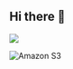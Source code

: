 ## Hi there 👋

<img src = "https://img.shields.io/badge/spring-%236DB33F.svg?style=for-the-badge&logo=spring&logoColor=white">

![Amazon S3](https://img.shields.io/badge/Amazon%20S3-FF9900?style=for-the-badge&logo=amazons3&logoColor=white)

<!--
**parseyong/parseyong** is a ✨ _special_ ✨ repository because its `README.md` (this file) appears on your GitHub profile.

Here are some ideas to get you started:

- 🔭 I’m currently working on ...
- 🌱 I’m currently learning ...
- 👯 I’m looking to collaborate on ...
- 🤔 I’m looking for help with ...
- 💬 Ask me about ...
- 📫 How to reach me: ...
- 😄 Pronouns: ...
- ⚡ Fun fact: ...
-->
